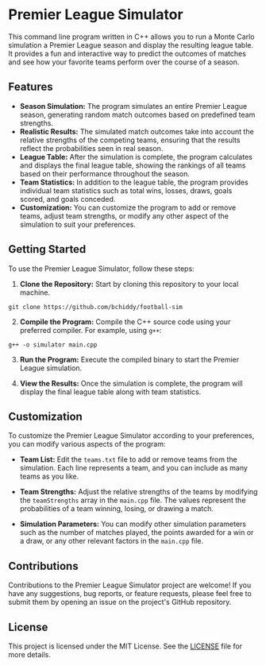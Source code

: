 # Premier League Simulator

This command line program written in C++ allows you to run a Monte Carlo simulation a Premier League season and display the resulting league table. It provides a fun and interactive way to predict the outcomes of matches and see how your favorite teams perform over the course of a season.

## Features

- **Season Simulation:** The program simulates an entire Premier League season, generating random match outcomes based on predefined team strengths.
- **Realistic Results:** The simulated match outcomes take into account the relative strengths of the competing teams, ensuring that the results reflect the probabilities seen in real season.
- **League Table:** After the simulation is complete, the program calculates and displays the final league table, showing the rankings of all teams based on their performance throughout the season.
- **Team Statistics:** In addition to the league table, the program provides individual team statistics such as total wins, losses, draws, goals scored, and goals conceded.
- **Customization:** You can customize the program to add or remove teams, adjust team strengths, or modify any other aspect of the simulation to suit your preferences.

## Getting Started

To use the Premier League Simulator, follow these steps:

1. **Clone the Repository:** Start by cloning this repository to your local machine.

```git clone https://github.com/bchiddy/football-sim```

2. **Compile the Program:** Compile the C++ source code using your preferred compiler. For example, using `g++`:

```g++ -o simulator main.cpp```

3. **Run the Program:** Execute the compiled binary to start the Premier League simulation.

4. **View the Results:** Once the simulation is complete, the program will display the final league table along with team statistics.

## Customization

To customize the Premier League Simulator according to your preferences, you can modify various aspects of the program:

- **Team List:** Edit the `teams.txt` file to add or remove teams from the simulation. Each line represents a team, and you can include as many teams as you like.

- **Team Strengths:** Adjust the relative strengths of the teams by modifying the `teamStrengths` array in the `main.cpp` file. The values represent the probabilities of a team winning, losing, or drawing a match.

- **Simulation Parameters:** You can modify other simulation parameters such as the number of matches played, the points awarded for a win or a draw, or any other relevant factors in the `main.cpp` file.

## Contributions

Contributions to the Premier League Simulator project are welcome! If you have any suggestions, bug reports, or feature requests, please feel free to submit them by opening an issue on the project's GitHub repository.

## License

This project is licensed under the MIT License. See the [LICENSE](LICENSE) file for more details.
